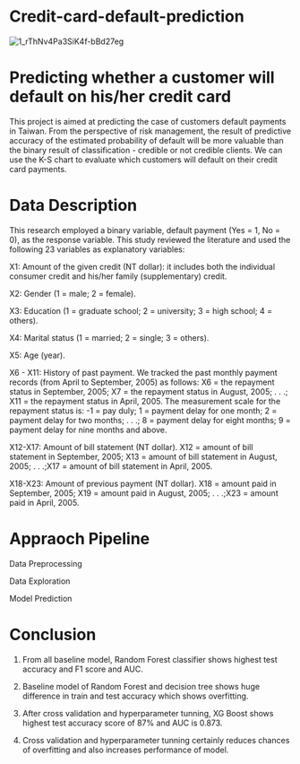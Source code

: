 # Credit-card-default-prediction

![1_rThNv4Pa3SiK4f-bBd27eg](https://user-images.githubusercontent.com/100477239/173379913-526141d7-0708-4db1-b28d-a33b4464a06b.jpeg)


# Predicting whether a customer will default on his/her credit card

This project is aimed at predicting the case of customers default payments in Taiwan. From the perspective of risk management, the result of predictive accuracy of the estimated probability of default will be more valuable than the binary result of classification - credible or not credible clients. We can use the K-S chart to evaluate which customers will default on their credit card payments.

# Data Description

This research employed a binary variable, default payment (Yes = 1, No = 0), as the response variable. This study reviewed the literature and used the following 23 variables as explanatory variables:

X1: Amount of the given credit (NT dollar): it includes both the individual consumer credit and his/her family (supplementary) credit.

X2: Gender (1 = male; 2 = female).

X3: Education (1 = graduate school; 2 = university; 3 = high school; 4 = others).

X4: Marital status (1 = married; 2 = single; 3 = others).

X5: Age (year).

X6 - X11: History of past payment. We tracked the past monthly payment records (from April to September, 2005) as follows: X6 = the repayment status in September, 2005; X7 = the repayment status in August, 2005; . . .; X11 = the repayment status in April, 2005. The measurement scale for the repayment status is: -1 = pay duly; 1 = payment delay for one month; 2 = payment delay for two months; . . .; 8 = payment delay for eight months; 9 = payment delay for nine months and above.

X12-X17: Amount of bill statement (NT dollar). X12 = amount of bill statement in September, 2005; X13 = amount of bill statement in August, 2005; . . .;X17 = amount of bill statement in April, 2005.

X18-X23: Amount of previous payment (NT dollar). X18 = amount paid in September, 2005; X19 = amount paid in August, 2005; . . .;X23 = amount paid in April, 2005.

# Appraoch Pipeline

Data Preprocessing

Data Exploration

Model Prediction

# Conclusion

1) From all baseline model, Random Forest classifier shows highest test accuracy and F1 score and AUC.

2) Baseline model of Random Forest and decision tree shows huge difference in train and test accuracy which shows overfitting.

3) After cross validation and hyperparameter tunning, XG Boost shows highest test accuracy score of 87% and AUC is 0.873.

4) Cross validation and hyperparameter tunning certainly reduces chances of overfitting and also increases performance of model.
